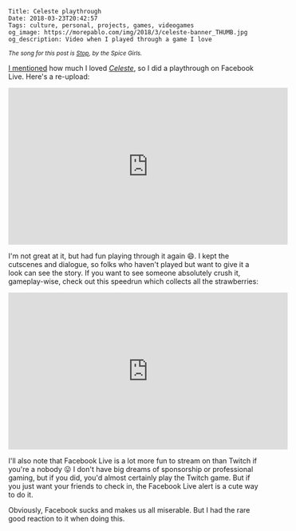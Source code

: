     Title: Celeste playthrough
    Date: 2018-03-23T20:42:57
    Tags: culture, personal, projects, games, videogames
    og_image: https://morepablo.com/img/2018/3/celeste-banner_THUMB.jpg
    og_description: Video when I played through a game I love

<small><em>The song for this post is <a
href="https://www.youtube.com/watch?v=5JD6ejmlpa8">Stop</a>, by the Spice Girls.</em></small>

[I mentioned][1] how much I loved _[Celeste][2]_, so I did a playthrough on
Facebook Live. Here's a re-upload:

<iframe width="560" height="315"
src="https://www.youtube-nocookie.com/embed/YDMjvtF_kmA?rel=0" frameborder="0"
allow="autoplay; encrypted-media" allowfullscreen></iframe>

I'm not great at it, but had fun playing through it again 😄. I kept the
cutscenes and dialogue, so folks who haven't played but want to give it a look
can see the story. If you want to see someone absolutely crush it,
gameplay-wise, check out this speedrun which collects all the strawberries:

<iframe width="560" height="315"
src="https://www.youtube-nocookie.com/embed/pHGYMKRICEs?rel=0" frameborder="0"
allow="autoplay; encrypted-media" allowfullscreen></iframe>

I'll also note that Facebook Live is a lot more fun to stream on than Twitch if
you're a nobody 😛 I don't have big dreams of sponsorship or professional
gaming, but if you did, you'd almost certainly play the Twitch game. But if you
just want your friends to check in, the Facebook Live alert is a cute way to do
it.

Obviously, Facebook sucks and makes us all miserable. But I had the rare good
reaction to it when doing this.


   [1]: /2018/03/earth-celeste-avatar.html
   [2]: http://www.celestegame.com/
